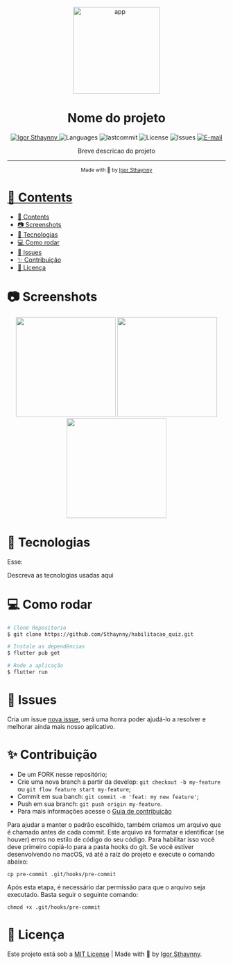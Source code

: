 <p align="center">
   <img src="https://github.com/user-attachments/assets/eb1a85c5-b298-4323-b55d-d37b915a6517" alt="app" width="200"/>
</p>

<h1 align="center">Nome do projeto</h1>

<p align="center">
   <a href="https://www.linkedin.com/in/igor-sthaynny/">
      <img alt="Igor Sthaynny" src="https://img.shields.io/badge/-Sthaynny-5965e0?style=flat&logo=Linkedin&logoColor=white"/>
   </a>
  <img alt="Languages" src="https://img.shields.io/github/languages/count/Sthaynny/template_portugues?color=%235963C5" />
  <img alt="lastcommit" src="https://img.shields.io/github/last-commit/Sthaynny/template_portugues?color=%235761C3" />
  <img alt="License" src="https://img.shields.io/github/license/Sthaynny/template_portugues?color=%235E69D7" />
  <img alt="Issues" src="https://img.shields.io/github/issues/Sthaynny/template_portugues?color=%235965E0">
  <a href="mailto:igorsthaynny@gmail.com">
   <img alt="E-mail" src="https://img.shields.io/badge/-igorsthaynny%40gmail.com-%23525DCB" />
  </a>
</p>

<p align="center">Breve descricao do projeto</p>

<hr />

<div align="center">
  <sub> Made with 💖 by
    <a href="https://github.com/Sthaynny">Igor Sthaynny
  </sub>
</div>

# 📌 Contents

- [📌 Contents](#-contents)
- [:camera: Screenshots](#camera-screenshots)
- [:rocket: Tecnologias](#rocket-tecnologias)
- [:computer: Como rodar](#computer-como-rodar)
- [:bug: Issues](#bug-issues)
- [:sparkles: Contribuição](#sparkles-contribuição)
- [:page_facing_up: Licença](#page_facing_up-licença)

# :camera: Screenshots
<div align="center">
   <img src="https://user-images.githubusercontent.com/46109133/155231022-7d54b0eb-a0c5-4e60-a244-3e5c30fc9373.jpeg" width="230"/>
   <img src="https://user-images.githubusercontent.com/46109133/155231022-7d54b0eb-a0c5-4e60-a244-3e5c30fc9373.jpeg" width="230"/>
   <img src="https://user-images.githubusercontent.com/46109133/155231022-7d54b0eb-a0c5-4e60-a244-3e5c30fc9373.jpeg" width="230"/>

</div>
  


# :rocket: Tecnologias
Esse:

Descreva as tecnologias usadas aqui

# :computer: Como rodar

```bash
# Clone Repositorio
$ git clone https://github.com/Sthaynny/habilitacao_quiz.git

# Instale as dependências
$ flutter pub get

# Rode a aplicação
$ flutter run
```

# :bug: Issues

Cria um issue <a href="https://github.com/Sthaynny/template_portugues/issues">nova issue</a>, será uma honra poder ajudá-lo a resolver e melhorar ainda mais nosso aplicativo.

# :sparkles: Contribuição

- De um FORK nesse repositório;
- Crie uma nova branch a partir da develop: `git checkout -b my-feature` ou `git flow feature start my-feature`;
- Commit em sua banch: `git commit -m 'feat: my new feature'`;
- Push em sua branch: `git push origin my-feature`.
- Para mais informações acesse o [Guia de contribuição](https://github.com/Sthaynny/template_portugues/blob/main/.github/contributing.md)
  
Para ajudar a manter o padrão escolhido, também criamos um arquivo que é chamado antes de cada commit. Este arquivo irá formatar e identificar (se houver) erros no estilo de código do seu código. Para habilitar isso você deve primeiro copiá-lo para a pasta hooks do git. Se você estiver desenvolvendo no macOS, vá até a raiz do projeto e execute o comando abaixo:

```
cp pre-commit .git/hooks/pre-commit
```

Após esta etapa, é necessário dar permissão para que o arquivo seja executado. Basta seguir o seguinte comando:

```
chmod +x .git/hooks/pre-commit
```


# :page_facing_up: Licença

Este projeto está sob a [MIT License](./LICENSE) |
Made with 💖 by [Igor Sthaynny](https://www.linkedin.com/in/igor-sthaynny/).
